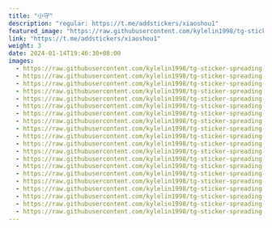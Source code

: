 ```yaml
---
title: "小守"
description: "regular: https://t.me/addstickers/xiaoshou1"
featured_image: "https://raw.githubusercontent.com/kylelin1998/tg-sticker-spreading-worldwide-images/main/img/64710cf0-4127-4dbb-a4e9-98f177b8a2aa.jpg"
link: "https://t.me/addstickers/xiaoshou1"
weight: 3
date: 2024-01-14T19:46:30+08:00
images:
  - https://raw.githubusercontent.com/kylelin1998/tg-sticker-spreading-worldwide-images/main/img/64710cf0-4127-4dbb-a4e9-98f177b8a2aa.jpg
  - https://raw.githubusercontent.com/kylelin1998/tg-sticker-spreading-worldwide-images/main/img/ed90fc1c-00d4-4026-a0b2-def33c339187.jpg
  - https://raw.githubusercontent.com/kylelin1998/tg-sticker-spreading-worldwide-images/main/img/62a0e90a-6ba7-4732-bbc3-46343aa1f917.jpg
  - https://raw.githubusercontent.com/kylelin1998/tg-sticker-spreading-worldwide-images/main/img/b9badc17-52be-45c5-8d69-18d69ee04ea8.jpg
  - https://raw.githubusercontent.com/kylelin1998/tg-sticker-spreading-worldwide-images/main/img/c3f6e081-acc2-4b5f-b853-58ca5a0c2735.jpg
  - https://raw.githubusercontent.com/kylelin1998/tg-sticker-spreading-worldwide-images/main/img/def72035-e036-48d1-a73c-9d7439944326.jpg
  - https://raw.githubusercontent.com/kylelin1998/tg-sticker-spreading-worldwide-images/main/img/599c9209-21d1-4cc9-acbb-fa0691c0f87d.jpg
  - https://raw.githubusercontent.com/kylelin1998/tg-sticker-spreading-worldwide-images/main/img/305e43c6-0f34-42f3-b0a4-f174384708d5.jpg
  - https://raw.githubusercontent.com/kylelin1998/tg-sticker-spreading-worldwide-images/main/img/60058388-187f-485f-8383-4e4733d9d68f.jpg
  - https://raw.githubusercontent.com/kylelin1998/tg-sticker-spreading-worldwide-images/main/img/ff8b7362-dac2-4ae9-8c82-4716bc13bfb9.jpg
  - https://raw.githubusercontent.com/kylelin1998/tg-sticker-spreading-worldwide-images/main/img/fa174a35-2aef-4fd8-be35-186d5f310b38.jpg
  - https://raw.githubusercontent.com/kylelin1998/tg-sticker-spreading-worldwide-images/main/img/021f7707-5a67-46c1-85e0-097d50fb320e.jpg
  - https://raw.githubusercontent.com/kylelin1998/tg-sticker-spreading-worldwide-images/main/img/ad47cc33-cd75-4038-9b8b-a20af41bc35d.jpg
  - https://raw.githubusercontent.com/kylelin1998/tg-sticker-spreading-worldwide-images/main/img/4e923c60-afb1-46dc-abce-a156e5fdba2c.jpg
  - https://raw.githubusercontent.com/kylelin1998/tg-sticker-spreading-worldwide-images/main/img/29539cc4-091d-4092-8553-8405a7453f8f.jpg
  - https://raw.githubusercontent.com/kylelin1998/tg-sticker-spreading-worldwide-images/main/img/df641288-4df5-4986-9dba-a5049cf95246.jpg
  - https://raw.githubusercontent.com/kylelin1998/tg-sticker-spreading-worldwide-images/main/img/1e857f1f-2cd6-4a21-8cd5-4f19a5923c79.jpg
  - https://raw.githubusercontent.com/kylelin1998/tg-sticker-spreading-worldwide-images/main/img/3f779e67-1267-4c58-8dfc-87a7997168d4.jpg
  - https://raw.githubusercontent.com/kylelin1998/tg-sticker-spreading-worldwide-images/main/img/cb69a208-fc0d-440d-9a69-fb07de636a04.jpg
  - https://raw.githubusercontent.com/kylelin1998/tg-sticker-spreading-worldwide-images/main/img/6830aae2-8473-4180-b537-a955d288faef.jpg
---
```

